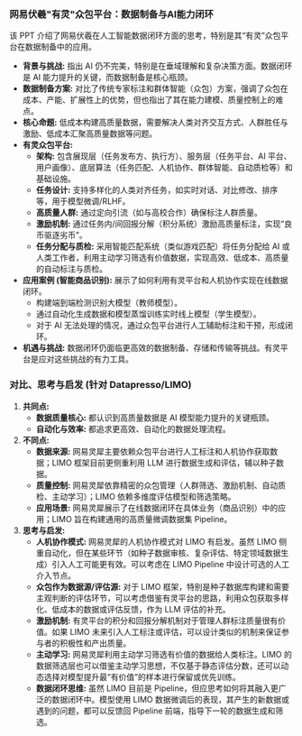 ### 网易伏羲"有灵"众包平台：数据制备与AI能力闭环

该 PPT 介绍了网易伏羲在人工智能数据闭环方面的思考，特别是其“有灵”众包平台在数据制备中的应用。

- **背景与挑战:** 指出 AI 仍不完美，特别是在垂域理解和复杂决策方面。数据闭环是 AI 能力提升的关键，而数据制备是核心瓶颈。
- **数据制备方案:** 对比了传统专家标注和群体智能（众包）方案，强调了众包在成本、产能、扩展性上的优势，但也指出了其在能力建模、质量控制上的难点。
- **核心命题:** 低成本构建高质量数据，需要解决人类对齐交互方式、人群胜任与激励、低成本汇聚高质量数据等问题。
- **有灵众包平台:**
  - **架构:** 包含展现层（任务发布方、执行方）、服务层（任务平台、AI 平台、用户画像）、底层算法（任务匹配、人机协作、群体智能、自动质检等）和基础设施。
  - **任务设计:** 支持多样化的人类对齐任务，如实时对话、对比修改、排序等，用于模型微调/RLHF。
  - **高质量人群:** 通过定向引流（如与高校合作）确保标注人群质量。
  - **激励机制:** 通过任务内/间回报分解（积分系统）激励高质量标注，实现“良币驱逐劣币”。
  - **任务分配与质检:** 采用智能匹配系统（类似游戏匹配）将任务分配给 AI 或人类工作者，利用主动学习筛选有价值数据，实现高效、低成本、高质量的自动标注与质检。
- **应用案例 (智能商品识别):** 展示了如何利用有灵平台和人机协作实现在线数据闭环。
  - 构建端到端检测识别大模型（教师模型）。
  - 通过自动化生成数据和模型蒸馏训练实时线上模型（学生模型）。
  - 对于 AI 无法处理的情况，通过众包平台进行人工辅助标注和干预，形成闭环。
- **机遇与挑战:** 数据闭环仍面临更高效的数据制备、存储和传输等挑战。有灵平台是应对这些挑战的有力工具。

### 对比、思考与启发 (针对 Datapresso/LIMO)

1. **共同点:**
   - **数据质量核心:** 都认识到高质量数据是 AI 模型能力提升的关键瓶颈。
   - **自动化与效率:** 都追求更高效、自动化的数据处理流程。
2. **不同点:**
   - **数据来源:** 网易灵犀主要依赖众包平台进行人工标注和人机协作获取数据；LIMO 框架目前更侧重利用 LLM 进行数据生成和评估，辅以种子数据。
   - **质量控制:** 网易灵犀依靠精密的众包管理（人群筛选、激励机制、自动质检、主动学习）；LIMO 依赖多维度评估模型和筛选策略。
   - **应用场景:** 网易灵犀展示了在线数据闭环在具体业务（商品识别）中的应用；LIMO 旨在构建通用的高质量微调数据集 Pipeline。
3. **思考与启发:**
   - **人机协作模式:** 网易灵犀的人机协作模式对 LIMO 有启发。虽然 LIMO 侧重自动化，但在某些环节（如种子数据审核、复杂评估、特定领域数据生成）引入人工可能更有效。可以考虑在 LIMO Pipeline 中设计可选的人工介入节点。
   - **众包作为数据源/评估源:** 对于 LIMO 框架，特别是种子数据库构建和需要主观判断的评估环节，可以考虑借鉴有灵平台的思路，利用众包获取多样化、低成本的数据或评估反馈，作为 LLM 评估的补充。
   - **激励机制:** 有灵平台的积分和回报分解机制对于管理人群标注质量很有价值。如果 LIMO 未来引入人工标注或评估，可以设计类似的机制来保证参与者的积极性和产出质量。
   - **主动学习:** 网易灵犀利用主动学习筛选有价值的数据给人类标注。LIMO 的数据筛选层也可以借鉴主动学习思想，不仅基于静态评估分数，还可以动态选择对模型提升最“有价值”的样本进行保留或优先训练。
   - **数据闭环思维:** 虽然 LIMO 目前是 Pipeline，但应思考如何将其融入更广泛的数据闭环中。模型使用 LIMO 数据微调后的表现，其产生的新数据或遇到的问题，都可以反馈回 Pipeline 前端，指导下一轮的数据生成和筛选。